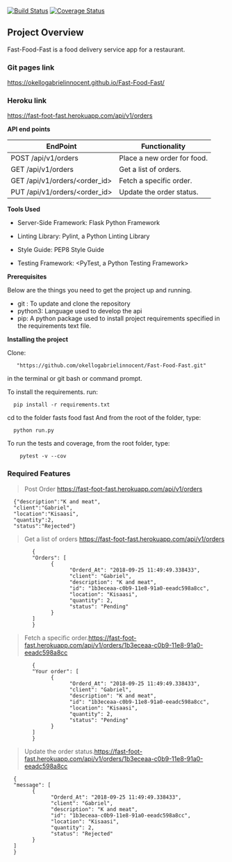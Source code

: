 [![Build Status](https://travis-ci.com/okellogabrielinnocent/Fast-Food-Fast.svg?branch=challenge2-api)](https://travis-ci.com/okellogabrielinnocent/Fast-Food-Fast) 
[![Coverage Status](https://coveralls.io/repos/github/okellogabrielinnocent/Fast-Food-Fast/badge.svg?branch=challenge2-api)](https://coveralls.io/github/okellogabrielinnocent/Fast-Food-Fast?branch=challenge2-api)

## Project Overview
Fast-Food-Fast is a food delivery service app for a restaurant.

### Git pages link
https://okellogabrielinnocent.github.io/Fast-Food-Fast/

### Heroku link
https://fast-foot-fast.herokuapp.com/api/v1/orders

**API end points**

EndPoint | Functionality
----------------------- | -------------
POST /api/v1/orders|Place a new order for food.
GET /api/v1/orders | Get a list of orders.
GET /api/v1/orders/<order_id>|Fetch a specific order.
PUT /api/v1/orders/<order_id>|Update the order status.



**Tools Used**
- Server-Side Framework: Flask Python Framework

- Linting Library: Pylint, a Python Linting Library

- Style Guide: PEP8 Style Guide

- Testing Framework: <PyTest, a Python Testing Framework>

**Prerequisites**

Below are the things you need to get the project up and running.

- git : To update and clone the repository
- python3: Language used to develop the api
- pip: A python package used to install project requirements specified in the requirements text file.


**Installing the project**

Clone: 
        
       "https://github.com/okellogabrielinnocent/Fast-Food-Fast.git"
  in the terminal or git bash or command prompt.

To install the requirements. run:

      pip install -r requirements.txt

cd to the folder fasts food fast
And from the root of the folder, type:
      
      python run.py
      
To run the tests and coverage, from the root folder, type: 
        
        pytest -v --cov

### Required Features

> Post Order https://fast-foot-fast.herokuapp.com/api/v1/orders

      {"description":"K and meat",
      "client":"Gabriel",
      "location":"Kisaasi",
      "quantity":2, 
      "status":"Rejected"}

>Get a list of orders https://fast-foot-fast.herokuapp.com/api/v1/orders

            {
            "Orders": [
                  {
                        "Orderd_At": "2018-09-25 11:49:49.338433",
                        "client": "Gabriel",
                        "description": "K and meat",
                        "id": "1b3eceaa-c0b9-11e8-91a0-eeadc598a8cc",
                        "location": "Kisaasi",
                        "quantity": 2,
                        "status": "Pending"
                  }
            ]
            }

>Fetch a specific order.https://fast-foot-fast.herokuapp.com/api/v1/orders/1b3eceaa-c0b9-11e8-91a0-eeadc598a8cc

            {
            "Your order": [
                  {
                        "Orderd_At": "2018-09-25 11:49:49.338433",
                        "client": "Gabriel",
                        "description": "K and meat",
                        "id": "1b3eceaa-c0b9-11e8-91a0-eeadc598a8cc",
                        "location": "Kisaasi",
                        "quantity": 2,
                        "status": "Pending"
                  }
            ]
            }



>Update the order status.https://fast-foot-fast.herokuapp.com/api/v1/orders/1b3eceaa-c0b9-11e8-91a0-eeadc598a8cc

      {
      "message": [
            {
                  "Orderd_At": "2018-09-25 11:49:49.338433",
                  "client": "Gabriel",
                  "description": "K and meat",
                  "id": "1b3eceaa-c0b9-11e8-91a0-eeadc598a8cc",
                  "location": "Kisaasi",
                  "quantity": 2,
                  "status": "Rejected"
            }
      ]
      }

